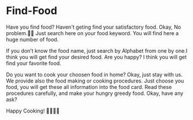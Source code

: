 # Find-Food
Have you find food? Haven't geting find your satisfactory food. Okay, No problem.🙅‍♂️ Just search here on your food keyword. You will find here a huge number of food. 

If you don’t know the food name, just search by Alphabet from one by one.I think you will get find your desired food. Are you happy? I think you will get find your favorite food. 

Do you want to cook your choosen food in home? Okay, just stay with us. We provide also the food making or cooking procedures. Just choose you food, you will get these all information into the food card. Read these procedures carefully, and make your hungry greedy food. 
Okay, have any ask?

Happy Cooking! 🥑🌮🧆🥙
